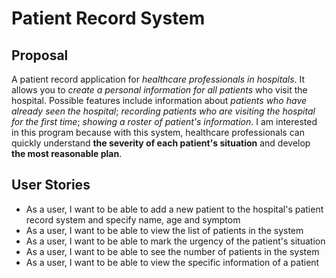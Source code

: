 # Patient Record System

## Proposal

A patient record application for *healthcare professionals in hospitals*. 
It allows you to *create a personal information for all patients* who visit the hospital. 
Possible features include information about *patients who have already seen the hospital*; 
*recording patients who are visiting the hospital for the first time*; 
*showing a roster of patient's information*.
I am interested in this program because with this system, healthcare professionals can quickly understand
**the severity of each patient's situation** and develop **the most reasonable plan**.


## User Stories

- As a user, I want to be able to add a new patient to the hospital's patient record system 
and specify name, age and symptom
- As a user, I want to be able to view the list of patients in the system
- As a user, I want to be able to mark the urgency of the patient's situation
- As a user, I want to be able to see the number of patients in the system
- As a user, I want to be able to view the specific information of a patient